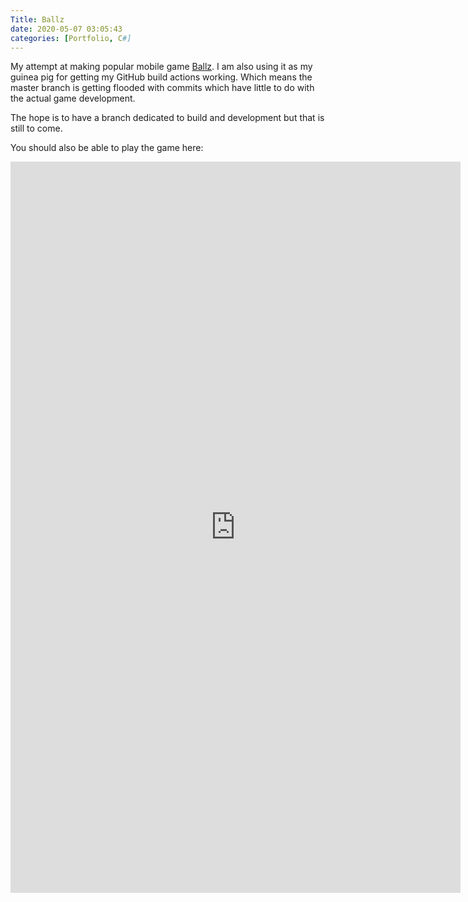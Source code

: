 ```yaml
---
Title: Ballz
date: 2020-05-07 03:05:43
categories: [Portfolio, C#]
---
```


My attempt at making popular mobile game [Ballz](https://play.google.com/store/apps/details?id=com.ketchapp.ballz&hl=en&gl=US&pli=1). I am also using it as my guinea pig for getting my GitHub build actions working. Which means the master branch is getting flooded with commits which have little to do with the actual game development.

The hope is to have a branch dedicated to build and development but that is still to come.

You should also be able to play the game here: 
<iframe frameborder="0" src="https://itch.io/embed-upload/9255480?color=333333" allowfullscreen="" width="720" height="1170"><a href="https://connory97.itch.io/ballz">Play Ballz on itch.io</a></iframe>